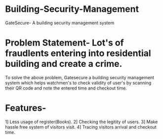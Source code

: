 # Building-Security-Management
GateSecure- A building security management system
# Problem Statement- Lot's of fraudlents entering into residential building and create a crime.
To solve the above problem, Gatesecure a building security management system which helps watchmen's to check validity of user's
by scanning their QR code and note the entered time and checkout time.

# Features-
 1] Less usage of register(Books).
 2] Checking the legitity of users.
 3] Make hassle free system of visitors visit.
 4] Tracing visitors arrival and checkout time.
 
 
